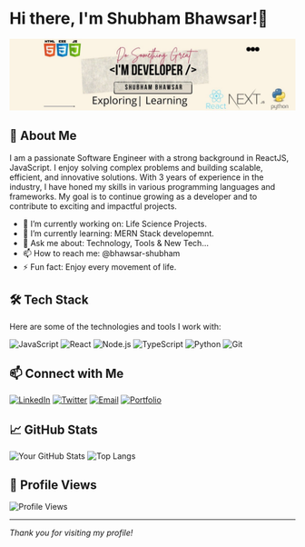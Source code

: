 # Hi there, I'm Shubham Bhawsar!👋

![Profile Banner](https://raw.githubusercontent.com/bhawsar-shubham/bhawsar-shubham/master/profile%20banner.jfif)

## 🚀 About Me

I am a passionate Software Engineer with a strong background in ReactJS, JavaScript. I enjoy solving complex problems and building scalable, efficient, and innovative solutions. With 3 years of experience in the industry, I have honed my skills in various programming languages and frameworks. My goal is to continue growing as a developer and to contribute to exciting and impactful projects.

- 🔭 I’m currently working on: Life Science Projects.
- 🌱 I’m currently learning: MERN Stack developemnt.
- 💬 Ask me about: Technology, Tools & New Tech...
- 📫 How to reach me: @bhawsar-shubham
- ⚡ Fun fact: Enjoy every movement of life.

## 🛠️ Tech Stack

Here are some of the technologies and tools I work with:

![JavaScript](https://img.shields.io/badge/-JavaScript-333?style=flat&logo=javascript)
![React](https://img.shields.io/badge/-React-333?style=flat&logo=react)
![Node.js](https://img.shields.io/badge/-Node.js-333?style=flat&logo=node.js)
![TypeScript](https://img.shields.io/badge/-TypeScript-333?style=flat&logo=typescript)
![Python](https://img.shields.io/badge/-Python-333?style=flat&logo=python)
![Git](https://img.shields.io/badge/-Git-333?style=flat&logo=git)

## 📫 Connect with Me

[![LinkedIn](https://img.shields.io/badge/-LinkedIn-0077B5?style=flat&logo=linkedin)](https://linkedin.com/in/bhawsar-shubham)
[![Twitter](https://img.shields.io/badge/-Twitter-1DA1F2?style=flat&logo=twitter)](https://twitter.com/Shubham5782)
[![Email](https://img.shields.io/badge/-Email-D14836?style=flat&logo=gmail)](mailto:shubhambhawsar1999@.com)
[![Portfolio](https://img.shields.io/badge/-Portfolio-000?style=flat&logo=link)](https://yourportfolio.com)

## 📈 GitHub Stats

![Your GitHub Stats](https://github-readme-stats.vercel.app/api?username=yourusername&show_icons=true&hide_border=true&theme=radical)
![Top Langs](https://github-readme-stats.vercel.app/api/top-langs/?username=yourusername&layout=compact&theme=radical)

## 🎨 Profile Views

![Profile Views](https://komarev.com/ghpvc/?username=yourusername&color=brightgreen)

---

_Thank you for visiting my profile!_

